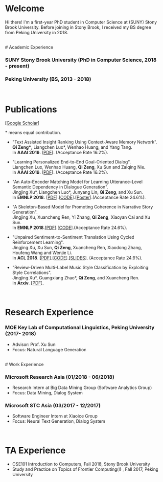 
# Welcome


Hi there! I'm a first-year PhD student in Computer Science at (SUNY) Stony Brook University. Before joining in Stony Brook, I received my BS degree from Peking University in 2018. 




<br>
# Academic Experience


### SUNY Stony Brook University (PhD in Computer Science, 2018 - present) 

### Peking University (BS, 2013 - 2018)



<br>

# Publications


[[Google Scholar](https://scholar.google.com/citations?user=lOEEhwgAAAAJ&hl=zh-CN)]

\* means equal contribution.


- "Text Assisted Insight Ranking Using Context-Aware Memory Network". <br>
  **Qi Zeng\***, Liangchen Luo\*, Wenhao Huang, and Yang Tang. <br>
  In **AAAI 2019**. [[PDF](https://arxiv.org/pdf/1811.05563.pdf)]. (Acceptance Rate 16.2%).

- "Learning Personalized End-to-End Goal-Oriented Dialog". <br>
  Liangchen Luo, Wenhao Huang, **Qi Zeng**, Xu Sun and Zaiqing Nie. <br>
  In **AAAI 2019**. [[PDF](https://arxiv.org/pdf/1811.04604.pdf)]. (Acceptance Rate 16.2%).

- "An Auto-Encoder Matching Model for Learning Utterance-Level Semantic Dependency in Dialogue Generation". <br>
  Jingjing Xu\*, Liangchen Luo\*, Junyang Lin, **Qi Zeng**, and Xu Sun. <br>
  In **EMNLP 2018**. [[PDF](http://aclweb.org/anthology/D18-1075)].[[CODE](https://github.com/lancopku/AMM)].[[Poster](http://vickizeng.com/files/EMNLP18-AEM-poster.pdf)].(Acceptance Rate 24.6%).

- "A Skeleton-Based Model for Promoting Coherence in Narrative Story Generation". <br>
  Jingjing Xu, Xuancheng Ren, Yi Zhang, **Qi Zeng**, Xiaoyan Cai and Xu Sun. <br>
  In **EMNLP 2018**.[[PDF](http://aclweb.org/anthology/D18-1462)].[[CODE](https://github.com/lancopku/Skeleton-Based-Generation-Model)].(Acceptance Rate 24.6%).

- "Unpaired Sentiment-to-Sentiment Translation Using Cycled Reinforcement Learning". <br>
  Jingjing Xu, Xu Sun, **Qi Zeng**, Xuancheng Ren, Xiaodong Zhang, Houfeng Wang and Wenjie Li. <br>
  In **ACL 2018**. [[PDF](http://aclweb.org/anthology/P18-1090)].[[CODE](https://github.com/lancopku/Unpaired-Sentiment-Translation)].[[SLIDES](http://vickizeng.com/files/ACL2018.pdf)]. (Acceptance Rate 24.9%).


- "Review-Driven Multi-Label Music Style Classification by Exploiting Style Correlations". <br>
  Jingjing Xu\*, Guangxiang Zhao\*, **Qi Zeng**, and Xuancheng Ren.<br>
  In **Arxiv**. [[PDF](https://arxiv.org/pdf/1808.07604.pdf)].






<br>




# Research Experience

### MOE Key Lab of Computational Linguistics, Peking University (2017-  2018)
  - Advisor: Prof. Xu Sun
  - Focus: Natural Language Generation



<br>
# Work Experience


### Microsoft Research Asia (01/2018 - 06/2018)
  - Research Intern at Big Data Mining Group (Software Analytics Group)
  - Focus: Data Mining, Dialog System


### Microsoft STC Asia (03/2017 - 12/2017)
  - Software Engineer Intern at Xiaoice Group
  - Focus: Neural Text Generation, Dialog System

[AcWing]: http://acwing.com


<br>

# TA Experience
  - CSE101 Introduction to Computers, Fall 2018, Stony Brook University
  - Study and Practice on Topics of Frontier Computing(I) , Fall 2017, Peking University

<br>
<br>
<br>
<br>
<br>
<br>

